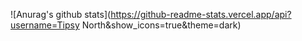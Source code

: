 ![Anurag's github stats](https://github-readme-stats.vercel.app/api?username=Tipsy North&show_icons=true&theme=dark)

